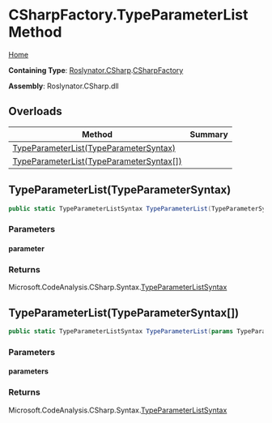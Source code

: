 # CSharpFactory\.TypeParameterList Method

[Home](../../../../README.md)

**Containing Type**: [Roslynator.CSharp](../../README.md)\.[CSharpFactory](../README.md)

**Assembly**: Roslynator\.CSharp\.dll

## Overloads

| Method | Summary |
| ------ | ------- |
| [TypeParameterList(TypeParameterSyntax)](#Roslynator_CSharp_CSharpFactory_TypeParameterList_Microsoft_CodeAnalysis_CSharp_Syntax_TypeParameterSyntax_) | |
| [TypeParameterList(TypeParameterSyntax\[\])](#Roslynator_CSharp_CSharpFactory_TypeParameterList_Microsoft_CodeAnalysis_CSharp_Syntax_TypeParameterSyntax___) | |

## TypeParameterList\(TypeParameterSyntax\)<a name="Roslynator_CSharp_CSharpFactory_TypeParameterList_Microsoft_CodeAnalysis_CSharp_Syntax_TypeParameterSyntax_"></a>

```csharp
public static TypeParameterListSyntax TypeParameterList(TypeParameterSyntax parameter)
```

### Parameters

#### parameter





### Returns

Microsoft\.CodeAnalysis\.CSharp\.Syntax\.[TypeParameterListSyntax](https://docs.microsoft.com/en-us/dotnet/api/microsoft.codeanalysis.csharp.syntax.typeparameterlistsyntax)

## TypeParameterList\(TypeParameterSyntax\[\]\)<a name="Roslynator_CSharp_CSharpFactory_TypeParameterList_Microsoft_CodeAnalysis_CSharp_Syntax_TypeParameterSyntax___"></a>

```csharp
public static TypeParameterListSyntax TypeParameterList(params TypeParameterSyntax[] parameters)
```

### Parameters

#### parameters





### Returns

Microsoft\.CodeAnalysis\.CSharp\.Syntax\.[TypeParameterListSyntax](https://docs.microsoft.com/en-us/dotnet/api/microsoft.codeanalysis.csharp.syntax.typeparameterlistsyntax)

